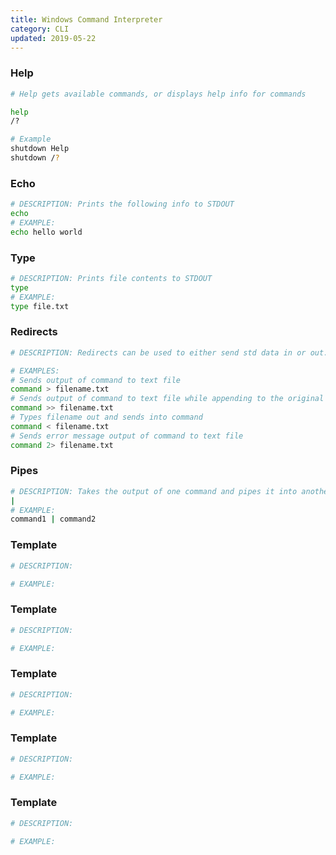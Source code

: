 ```yaml
---
title: Windows Command Interpreter
category: CLI
updated: 2019-05-22
---
```


<!---
### Template
```bash
# DESCRIPTION:

# EXAMPLE:

```
--->
### Help

```bash
# Help gets available commands, or displays help info for commands

help
/?

# Example
shutdown Help
shutdown /?

```

### Echo
```bash
# DESCRIPTION: Prints the following info to STDOUT
echo
# EXAMPLE:
echo hello world
```

### Type
```bash
# DESCRIPTION: Prints file contents to STDOUT
type
# EXAMPLE:
type file.txt
```

### Redirects
```bash
# DESCRIPTION: Redirects can be used to either send std data in or out.

# EXAMPLES:
# Sends output of command to text file
command > filename.txt
# Sends output of command to text file while appending to the original file contents
command >> filename.txt
# Types filename out and sends into command
command < filename.txt
# Sends error message output of command to text file
command 2> filename.txt

```

### Pipes
```bash
# DESCRIPTION: Takes the output of one command and pipes it into another command.
|
# EXAMPLE:
command1 | command2

```

### Template
```bash
# DESCRIPTION:

# EXAMPLE:

```

### Template
```bash
# DESCRIPTION: 

# EXAMPLE:

```

### Template
```bash
# DESCRIPTION:

# EXAMPLE:

```

### Template
```bash
# DESCRIPTION:

# EXAMPLE:

```

### Template
```bash
# DESCRIPTION:

# EXAMPLE:

```
